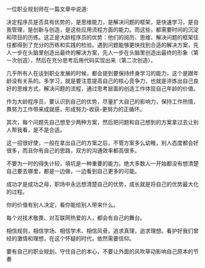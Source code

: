 一位职业规划师在一篇文章中说道:

决定程序员是否具有优势的，是思维能力，是解决问题的框架，是快速学习，是自我管理，是创新与创造，是这些应用流程方面的能力。而这些，都需要时间的沉淀和项目的历练。这正是大龄程序员的优势：他们的阅历、思维、解决问题的框架往往都得到了充分的历练和实践的检验。遇到问题能够更快找到合适的解决方案，先人一步在头脑里创造出最终的解决方案，先人一步在头脑里创造出最终的形象（第一次创造），然后在充分思考后用代码实现出来（第二次创造）。

几乎所有人在谈到职业发展的时候，都会提到要保持终身学习的能力，这个是跟年龄没有关系的。多学习，就是要注意提高自己的核心竞争力，也就是淬炼出自己良好的思维方式，解决问题的流程，通过思考层面的创造工作体现自己年龄的价值。

作为大龄程序员，要认识到自己的优势，尽量扩大自己的影响力，保持工作热情，靠努力工作带来成就感，形成努力-收获-更努力的正循环。

其次，每个问题先自己想至少两种方案，然后把问题和自己想到的方案拿过去让别人帮我看，是不是合适。

这一招很好使，一般在拿出自己的方案之后，不管方案多么幼稚，别人态度都会好很多，而且你有自己的思路，双方的沟通效率都高很多。

不要为一时的得失计较，填坑是一种重要的能力。绝大多数人一开始都没有想清楚自己要去哪里，都是一边做，一边看到自己更多的可能。

成功才是成功之母，职场中永远想清楚自己的优势，成长就是将自己的优势最大化的过程。

你的价值有别人决定，看你能给别人带来什么。

每个对技术敬畏、对互联网热爱的人，都会有自己的舞台。

相信规则，相信学场、相信学术、相信风骨。追求真理，追求理想。看护好我们曾经的激情和理想，在这个怀疑的时代，依然需要信仰。

要有自己的职业规划，守住自己的本心，不要让外面的风吹草动影响自己原本的节奏